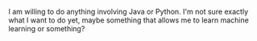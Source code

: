 I am willing to do anything involving Java or Python. I'm not sure exactly what I want to do yet, maybe something that allows me to learn machine learning or something?
